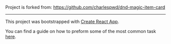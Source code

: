 Project is forked from: https://github.com/charlespwd/dnd-magic-item-card

---

This project was bootstrapped with [Create React App](https://github.com/facebookincubator/create-react-app).

You can find a guide on how to preform some of the most common task [here](https://github.com/facebook/create-react-app/blob/main/packages/cra-template/template/README.md).
